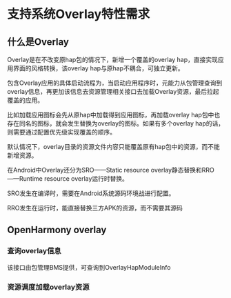 # 支持系统Overlay特性需求

## 什么是Overlay

Overlay是在不改变原hap包的情况下，新增一个覆盖的overlay hap，直接实现应用界面的风格转换，该overlay hap与原hap不耦合，可独立更新。

包含Overlay应用的具体启动流程为，当启动应用程序时，元能力从包管理查询到overlay信息，再更加该信息去资源管理相关接口去加载Overlay资源，最后拉起覆盖的应用。

比如加载应用图标会先从原hap中加载得到应用图标，再加载overlay hap包中也存在同名的图标，就会发生替换为overlay的图标。如果有多个overlay hap的话，则需要通过配置优先级实现覆盖的顺序。

默认情况下，overlay目录的资源文件内容只能覆盖原有hap包中的资源，而不能新增资源。



在Android中Overlay还分为SRO——Static resource overlay静态替换和RRO——Runtime resource overlay运行时替换。

SRO发生在编译时，需要在Android系统源码环境战进行配置。

RRO发生在运行时，能直接替换三方APK的资源，而不需要其源码



## OpenHarmony overlay

### 查询overlay信息

该接口由包管理BMS提供，可查询到OverlayHapModuleInfo

### 资源调度加载overlay资源

